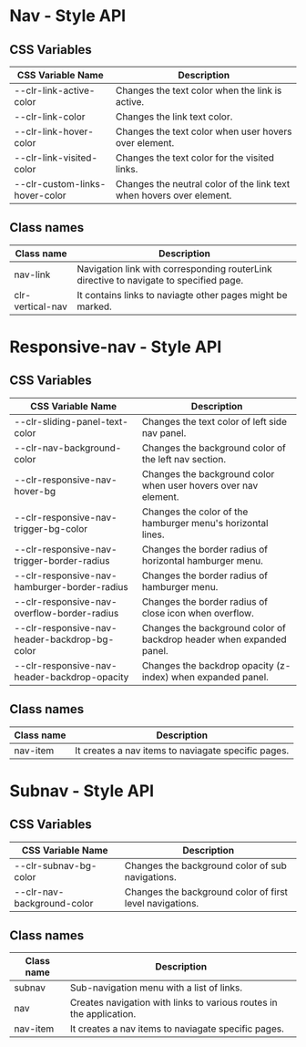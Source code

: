 # Nav - Style API

## CSS Variables

| CSS Variable Name              | Description                                                                     |
| ------------------------------ | ------------------------------------------------------------------------------- |
| --clr-link-active-color        | Changes the text color when the link is active.                                 |
| --clr-link-color               | Changes the link text color.                                                    |
| --clr-link-hover-color         | Changes the text color when user hovers over element.                           |
| --clr-link-visited-color       | Changes the text color for the visited links.                                   |
| --clr-custom-links-hover-color | Changes the neutral color of the link text when hovers over element.            |

## Class names

| Class name         | Description                                                                            |
| ------------------ | -------------------------------------------------------------------------------------  |
| nav-link           | Navigation link with corresponding routerLink directive to navigate to specified page. |
| clr-vertical-nav   | It contains links to naviagte other pages might be marked.                           |


# Responsive-nav - Style API

## CSS Variables

| CSS Variable Name                             |   Description                                                            |
| --------------------------------------------- | -----------------------------------------------------------------------  |
| --clr-sliding-panel-text-color                | Changes the text color of left side nav panel.                           |
| --clr-nav-background-color                    | Changes the background color of the left nav section.                    |
| --clr-responsive-nav-hover-bg                 | Changes the background color when user hovers over nav element.          |
| --clr-responsive-nav-trigger-bg-color         | Changes the color of the hamburger menu's horizontal lines.              |
| --clr-responsive-nav-trigger-border-radius    | Changes the border radius of horizontal hamburger menu.                  |
| --clr-responsive-nav-hamburger-border-radius  | Changes the border radius of hamburger menu.                             |
| --clr-responsive-nav-overflow-border-radius   | Changes the border radius of close icon when overflow.                   |
| --clr-responsive-nav-header-backdrop-bg-color | Changes the background color of backdrop header when expanded panel.     |
| --clr-responsive-nav-header-backdrop-opacity  | Changes the backdrop opacity (z-index) when expanded panel.              |

## Class names

| Class name                  | Description                                             |
| --------------------------- | --------------------------------------------------------|
| nav-item                    | It creates a nav items to naviagate specific pages.     |

# Subnav - Style API

## CSS Variables

| CSS Variable Name          | Description                                                   |
| -------------------------- | ------------------------------------------------------------- |
| --clr-subnav-bg-color      | Changes the background color of sub navigations.              |
| --clr-nav-background-color | Changes the background color of first level navigations.      |

## Class names

| Class name               | Description                                                        |
| ------------------------ | ----------------------------------------------------------------   |
| subnav                   | Sub-navigation menu with a list of links.                          |
| nav                      | Creates navigation with links to various routes in the application.|
| nav-item                 | It creates a nav items to naviagate specific pages.                |
